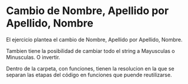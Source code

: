 # Cambio de Nombre, Apellido por Apellido, Nombre

El ejercicio plantea el cambio de Nombre, Apellido por Apellido, Nombre.

Tambien tiene la posibilidad de cambiar todo el string a Mayusculas o Minusculas. O invertir.

Dentro de la carpeta, con funciones, tienen la resolucion en la que se separan las etapas del código en funciones que puende reutilizarse.

